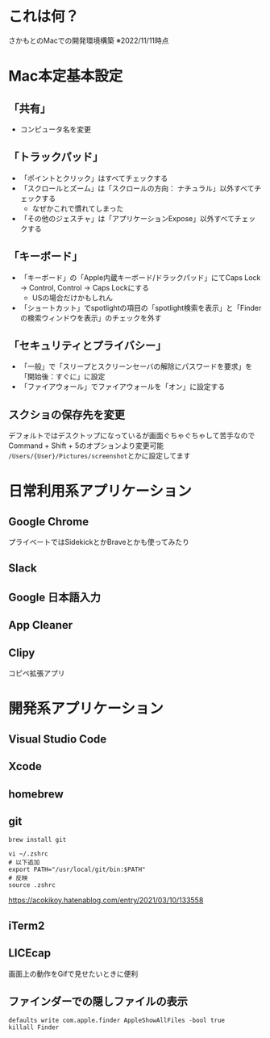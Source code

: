 # これは何？

さかもとのMacでの開発環境構築
※2022/11/11時点

# Mac本定基本設定

## 「共有」
- コンピュータ名を変更

## 「トラックパッド」
- 「ポイントとクリック」はすべてチェックする
- 「スクロールとズーム」は「スクロールの方向： ナチュラル」以外すべてチェックする
  - なぜかこれで慣れてしまった
- 「その他のジェスチャ」は「アプリケーションExpose」以外すべてチェックする

## 「キーボード」
- 「キーボード」の「Apple内蔵キーボード/ドラックパッド」にてCaps Lock -> Control, Control -> Caps Lockにする
  - USの場合だけかもしれん
- 「ショートカット」でspotlightの項目の「spotlight検索を表示」と「Finderの検索ウィンドウを表示」のチェックを外す

## 「セキュリティとプライバシー」

- 「一般」で「スリープとスクリーンセーバの解除にパスワードを要求」を「開始後：すぐに」に設定
- 「ファイアウォール」でファイアウォールを「オン」に設定する

## スクショの保存先を変更
デフォルトではデスクトップになっているが画面ぐちゃぐちゃして苦手なので
Command + Shift + 5のオプションより変更可能
`/Users/{User}/Pictures/screenshot`とかに設定してます

# 日常利用系アプリケーション


## Google Chrome
プライベートではSidekickとかBraveとかも使ってみたり

## Slack

## Google 日本語入力

## App Cleaner

## Clipy
コピペ拡張アプリ

# 開発系アプリケーション

## Visual Studio Code

## Xcode

## homebrew

## git
```
brew install git

vi ~/.zshrc
# 以下追加
export PATH="/usr/local/git/bin:$PATH"
# 反映
source .zshrc
```
https://acokikoy.hatenablog.com/entry/2021/03/10/133558

## iTerm2

## LICEcap
画面上の動作をGifで見せたいときに便利

## ファインダーでの隠しファイルの表示
```
defaults write com.apple.finder AppleShowAllFiles -bool true
killall Finder
```
